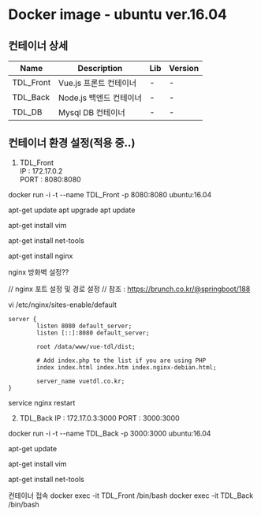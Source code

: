 Docker image - ubuntu ver.16.04
=================================

컨테이너 상세
-------------
|Name|Description|Lib|Version|
|---------|---------------------|------|------|
|TDL_Front|Vue.js 프론트 컨테이너|-|-|
|TDL_Back|Node.js 백엔드 컨테이너|-|-|
|TDL_DB|Mysql DB 컨테이너|-|-|

컨테이너 환경 설정(적용 중..)
-----------------------
1. TDL_Front     
IP : 172.17.0.2     
PORT : 8080:8080

docker run -i -t --name TDL_Front -p 8080:8080 ubuntu:16.04

apt-get update
apt upgrade
apt update

apt-get install vim

apt-get install net-tools

apt-get install nginx

nginx 방화벽 설정??

// nginx 포트 설정 및 경로 설정
// 참조 : https://brunch.co.kr/@springboot/188

vi /etc/nginx/sites-enable/default 
```
server {
        listen 8080 default_server;
        listen [::]:8080 default_server;

        root /data/www/vue-tdl/dist;

        # Add index.php to the list if you are using PHP
        index index.html index.htm index.nginx-debian.html;

        server_name vuetdl.co.kr;
}
```
service nginx restart

2. TDL_Back
IP : 172.17.0.3:3000
PORT : 3000:3000

docker run -i -t --name TDL_Back -p 3000:3000 ubuntu:16.04

apt-get update

apt-get install vim

apt-get install net-tools



컨테이너 접속
docker exec -it TDL_Front /bin/bash
docker exec -it TDL_Back /bin/bash
